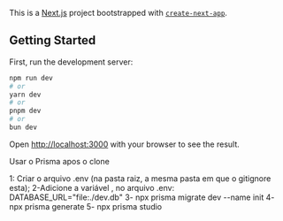 This is a [Next.js](https://nextjs.org) project bootstrapped with [`create-next-app`](https://nextjs.org/docs/app/api-reference/cli/create-next-app).

## Getting Started

First, run the development server:

```bash
npm run dev
# or
yarn dev
# or
pnpm dev
# or
bun dev
```

Open [http://localhost:3000](http://localhost:3000) with your browser to see the result.

Usar o Prisma apos o clone

1: Criar o arquivo .env (na pasta raiz, a mesma pasta em que o gitignore esta);
2-Adicione a variável , no arquivo .env: DATABASE_URL="file:./dev.db"
3- npx prisma migrate dev --name init 
4- npx prisma generate 
5- npx prisma studio